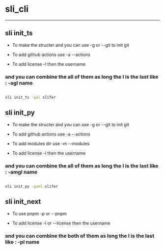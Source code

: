 # sli_cli

---

## sli init_ts

-   To make the structer and you can use -g or --git to init git

-   To add github actions use -a --actions

-   To add license -l then the username

### and you can combine the all of them as long the l is the last like : -agl name

```bash

sli init_ts -gal slifer

```

## sli init_py

-   To make the structer and you can use -g or --git to init git

-   To add github actions use -a --actions

-   To add modules dir use -m --modules

-   To add license -l then the username

### and you can combine the all of them as long the l is the last like : -amgl name

```bash

sli init_py -gaml slifer

```

## sli init_next

-   To use pnpm -p or --pnpm

-   To add license -l or --license then the username

### and you can combine the both of them as long the l is the last like : -pl name
